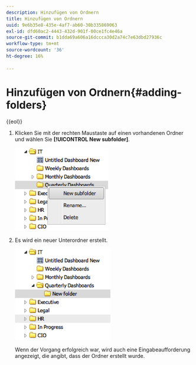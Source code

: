 ```yaml
---
description: Hinzufügen von Ordnern
title: Hinzufügen von Ordnern
uuid: 9e6b35e8-435e-4af7-ab60-30b335869063
exl-id: dfd60ac2-4443-432d-901f-00ce1fc4e46a
source-git-commit: b1dda69a606a16dccca30d2a74c7e63dbd27936c
workflow-type: tm+mt
source-wordcount: '36'
ht-degree: 16%

---
```


# Hinzufügen von Ordnern{#adding-folders}

{{eol}}

1. Klicken Sie mit der rechten Maustaste auf einen vorhandenen Ordner und wählen Sie **[!UICONTROL New subfolder]**.

   ![](assets/new_subfolder_1.png)

1. Es wird ein neuer Unterordner erstellt.

   ![](assets/new_subfolder_2.png)

   Wenn der Vorgang erfolgreich war, wird auch eine Eingabeaufforderung angezeigt, die angibt, dass der Ordner erstellt wurde.
